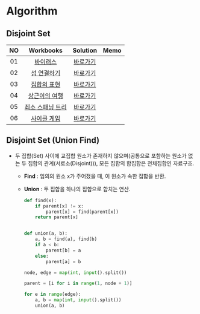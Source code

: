 # Algorithm 

## Disjoint Set
|<center>NO|<center>Workbooks|<center>Solution|<center>Memo|
|:---:|:---:|:---:|:---:|
|01|[<center>바이러스](https://www.acmicpc.net/problem/2606)|[<center>바로가기](./Solution/바이러스)| |
|02|[<center>섬 연결하기](https://school.programmers.co.kr/learn/courses/30/lessons/42861)|[<center>바로가기](./Solution/섬%20연결하기)| |
|03|[<center>집합의 표현](https://www.acmicpc.net/problem/1717)|[<center>바로가기](./Solution/집합의%20표현)| |
|04|[<center>상근이의 여행](https://school.programmers.co.kr/learn/courses/30/lessons/9372)|[<center>바로가기](./Solution/상근이의%20여행)| |
|05|[<center>최소 스패닝 트리](https://www.acmicpc.net/problem/1197)|[<center>바로가기](./Solution/최소%20스패닝%20트리)| |
|06|[<center>사이클 게임](https://www.acmicpc.net/problem/20040)|[<center>바로가기](./Solution/사이클%20게임)| |


## Disjoint Set (Union Find)
- 두 집합(Set) 사이에 교집합 원소가 존재하지 않으며(공통으로 포함하는 원소가 없는 두 집합의 관계(서로소(Disjoint))), 모든 집합의 합집합은 전체집합인 자료구조.

    - **Find** : 임의의 원소 x가 주어졌을 때, 이 원소가 속한 집합을 반환.
    - **Union** : 두 집합을 하나의 집합으로 합치는 연산.

        ```python
        def find(x):
            if parent[x] != x:
                parent[x] = find(parent[x])
            return parent[x]


        def union(a, b):
            a, b = find(a), find(b)
            if a < b:
                parent[b] = a
            else:
                parent[a] = b

        node, edge = map(int, input().split())

        parent = [i for i in range(1, node + 1)]

        for e in range(edge):
            a, b = map(int, input().split())
            union(a, b)
        ```
